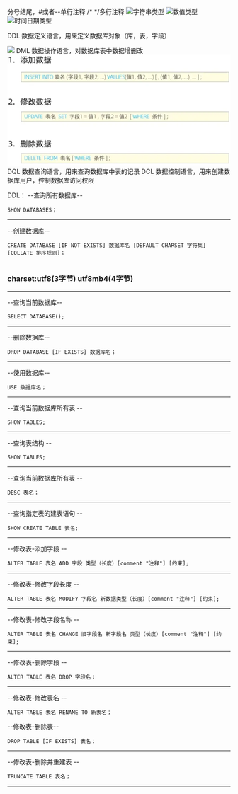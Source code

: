 分号结尾，#或者--单行注释
/*  */多行注释
![字符串类型](https://cdn.statically.io/gh/BurtSweet/CDN@main/pic/技术/MySQL字符串类型.png)
![数值类型](https://cdn.statically.io/gh/BurtSweet/CDN@main/pic/技术/MySQL数值类型.png)
![时间日期类型](https://cdn.statically.io/gh/BurtSweet/CDN@main/pic/技术/MySQL日期时间类型.png)

DDL 数据定义语言，用来定义数据库对象（库，表，字段）

![](https://cdn.statically.io/gh/BurtSweet/CDN@main/pic/技术/MySQL-DDL.43tp88r2mss0.webp)
DML 数据操作语言，对数据库表中数据增删改
![](https://raw.githubusercontent.com/BurtSweet/CDN/main/pic/%E6%8A%80%E6%9C%AF/MySQL-DML%E5%B0%8F%E7%BB%93.6ab824uon940.webp)
DQL 数据查询语言，用来查询数据库中表的记录
DCL 数据控制语言，用来创建数据库用户，控制数据库访问权限




DDL：
--查询所有数据库--
```MySQL
SHOW DATABASES；
```
-- --
--创建数据库--
```MySQL
CREATE DATABASE [IF NOT EXISTS] 数据库名 [DEFAULT CHARSET 字符集] [COLLATE 排序规则]；
	
```
### charset:utf8(3字节) utf8mb4(4字节)
-- --
--查询当前数据库--
```MySQL
SELECT DATABASE();
```
-- --
--删除数据库--
```MySQL
DROP DATABASE [IF EXISTS] 数据库名；
```
-- --
--使用数据库--
```MySQL
USE 数据库名；
```
-- --
--查询当前数据库所有表 --
```MySQL
SHOW TABLES;
```
-- --
--查询表结构  --
```MySQL
SHOW TABLES;
```
-- --
--查询当前数据库所有表 --
```MySQL
DESC 表名；
```
-- --
--查询指定表的建表语句 --
```MySQL
SHOW CREATE TABLE 表名;
```
-- --
--修改表-添加字段  --
```MySQL
ALTER TABLE 表名 ADD 字段 类型（长度）[comment "注释"] [约束];
```
-- --
--修改表-修改字段长度 --
```MySQL
ALTER TABLE 表名 MODIFY 字段名 新数据类型（长度）[comment "注释"] [约束];
```
-- --
--修改表-修改字段名称 --
```MySQL
ALTER TABLE 表名 CHANGE 旧字段名 新字段名 类型（长度）[comment "注释"] [约束];
```
-- --
--修改表-删除字段  --
```MySQL
ALTER TABLE 表名 DROP 字段名；
```
-- --
--修改表-修改表名 --
```MySQL
ALTER TABLE 表名 RENAME TO 新表名；
```
--修改表-删除表--
```MySQL
DROP TABLE [IF EXISTS] 表名；
```
-- --
--修改表-删除并重建表 --
```MySQL
TRUNCATE TABLE 表名；
```
-- --